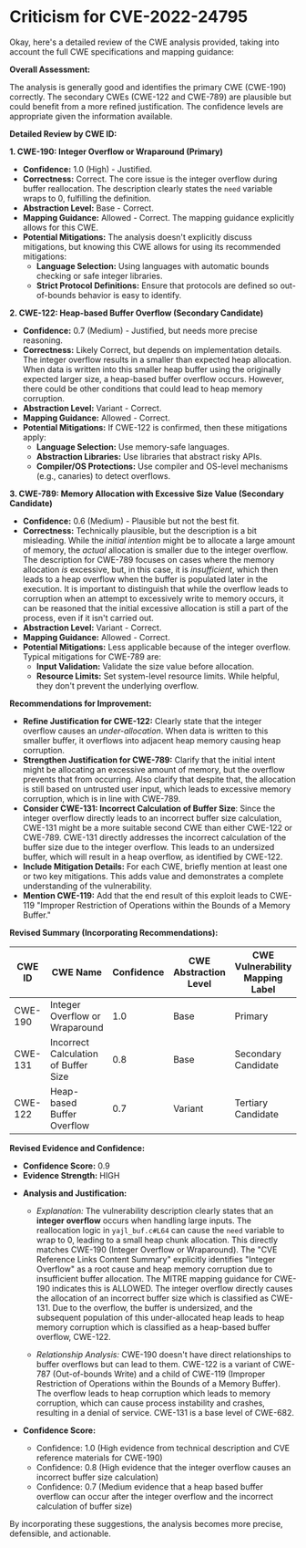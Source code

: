 # Criticism for CVE-2022-24795

Okay, here's a detailed review of the CWE analysis provided, taking into account the full CWE specifications and mapping guidance:

**Overall Assessment:**

The analysis is generally good and identifies the primary CWE (CWE-190) correctly. The secondary CWEs (CWE-122 and CWE-789) are plausible but could benefit from a more refined justification. The confidence levels are appropriate given the information available.

**Detailed Review by CWE ID:**

**1.  CWE-190: Integer Overflow or Wraparound (Primary)**

*   **Confidence:** 1.0 (High) - Justified.
*   **Correctness:** Correct. The core issue is the integer overflow during buffer reallocation.  The description clearly states the `need` variable wraps to 0, fulfilling the definition.
*   **Abstraction Level:** Base - Correct.
*   **Mapping Guidance:** Allowed - Correct. The mapping guidance explicitly allows for this CWE.
*   **Potential Mitigations:** The analysis doesn't explicitly discuss mitigations, but knowing this CWE allows for using its recommended mitigations:
    *   **Language Selection:** Using languages with automatic bounds checking or safe integer libraries.
    *   **Strict Protocol Definitions:** Ensure that protocols are defined so out-of-bounds behavior is easy to identify.

**2.  CWE-122: Heap-based Buffer Overflow (Secondary Candidate)**

*   **Confidence:** 0.7 (Medium) - Justified, but needs more precise reasoning.
*   **Correctness:** Likely Correct, but depends on implementation details. The integer overflow results in a smaller than expected heap allocation. When data is written into this smaller heap buffer using the originally expected larger size, a heap-based buffer overflow occurs. However, there could be other conditions that could lead to heap memory corruption.
*   **Abstraction Level:** Variant - Correct.
*   **Mapping Guidance:** Allowed - Correct.
*   **Potential Mitigations:**  If CWE-122 is confirmed, then these mitigations apply:
    *   **Language Selection:** Use memory-safe languages.
    *   **Abstraction Libraries:** Use libraries that abstract risky APIs.
    *   **Compiler/OS Protections:** Use compiler and OS-level mechanisms (e.g., canaries) to detect overflows.

**3.  CWE-789: Memory Allocation with Excessive Size Value (Secondary Candidate)**

*   **Confidence:** 0.6 (Medium) - Plausible but not the best fit.
*   **Correctness:** Technically plausible, but the description is a bit misleading.  While the *initial intention* might be to allocate a large amount of memory, the *actual* allocation is smaller due to the integer overflow. The description for CWE-789 focuses on cases where the memory allocation *is* excessive, but, in this case, it is *insufficient*, which then leads to a heap overflow when the buffer is populated later in the execution. It is important to distinguish that while the overflow leads to corruption when an attempt to excessively write to memory occurs, it can be reasoned that the initial excessive allocation is still a part of the process, even if it isn't carried out.
*   **Abstraction Level:** Variant - Correct.
*   **Mapping Guidance:** Allowed - Correct.
*   **Potential Mitigations:** Less applicable because of the integer overflow.  Typical mitigations for CWE-789 are:
    *   **Input Validation:**  Validate the size value before allocation.
    *   **Resource Limits:**  Set system-level resource limits. While helpful, they don't prevent the underlying overflow.

**Recommendations for Improvement:**

*   **Refine Justification for CWE-122:** Clearly state that the integer overflow causes an *under-allocation*. When data is written to this smaller buffer, it overflows into adjacent heap memory causing heap corruption.
*   **Strengthen Justification for CWE-789:** Clarify that the initial intent might be allocating an excessive amount of memory, but the overflow prevents that from occurring. Also clarify that despite that, the allocation is still based on untrusted user input, which leads to excessive memory corruption, which is in line with CWE-789.
*   **Consider CWE-131: Incorrect Calculation of Buffer Size**: Since the integer overflow directly leads to an incorrect buffer size calculation, CWE-131 might be a more suitable second CWE than either CWE-122 or CWE-789. CWE-131 directly addresses the incorrect calculation of the buffer size due to the integer overflow. This leads to an undersized buffer, which will result in a heap overflow, as identified by CWE-122.
*   **Include Mitigation Details:**  For each CWE, briefly mention at least one or two key mitigations. This adds value and demonstrates a complete understanding of the vulnerability.
*   **Mention CWE-119:** Add that the end result of this exploit leads to CWE-119 "Improper Restriction of Operations within the Bounds of a Memory Buffer."

**Revised Summary (Incorporating Recommendations):**

| CWE ID | CWE Name | Confidence | CWE Abstraction Level | CWE Vulnerability Mapping Label | CWE-Vulnerability Mapping Notes |
|---|---|---|---|---|---|
| CWE-190 | Integer Overflow or Wraparound | 1.0 | Base | Primary | Allowed |
| CWE-131 | Incorrect Calculation of Buffer Size | 0.8 | Base | Secondary Candidate | Allowed |
| CWE-122 | Heap-based Buffer Overflow | 0.7 | Variant | Tertiary Candidate | Allowed |

**Revised Evidence and Confidence:**

*   **Confidence Score:** 0.9
*   **Evidence Strength:** HIGH

- **Analysis and Justification:**  
  - *Explanation:* The vulnerability description clearly states that an **integer overflow** occurs when handling large inputs. The reallocation logic in `yajl_buf.c#L64` can cause the `need` variable to wrap to 0, leading to a small heap chunk allocation. This directly matches CWE-190 (Integer Overflow or Wraparound). The "CVE Reference Links Content Summary" explicitly identifies "Integer Overflow" as a root cause and heap memory corruption due to insufficient buffer allocation. The MITRE mapping guidance for CWE-190 indicates this is ALLOWED. The integer overflow directly causes the allocation of an incorrect buffer size which is classified as CWE-131. Due to the overflow, the buffer is undersized, and the subsequent population of this under-allocated heap leads to heap memory corruption which is classified as a heap-based buffer overflow, CWE-122.

  - *Relationship Analysis:* CWE-190 doesn't have direct relationships to buffer overflows but can lead to them. CWE-122 is a variant of CWE-787 (Out-of-bounds Write) and a child of CWE-119 (Improper Restriction of Operations within the Bounds of a Memory Buffer). The overflow leads to heap corruption which leads to memory corruption, which can cause process instability and crashes, resulting in a denial of service. CWE-131 is a base level of CWE-682.

- **Confidence Score:**  
  - Confidence: 1.0 (High evidence from technical description and CVE reference materials for CWE-190)
  - Confidence: 0.8 (High evidence that the integer overflow causes an incorrect buffer size calculation)
  - Confidence: 0.7 (Medium evidence that a heap based buffer overflow can occur after the integer overflow and the incorrect calculation of buffer size)

By incorporating these suggestions, the analysis becomes more precise, defensible, and actionable.